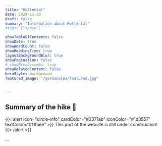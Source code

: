 ```yaml
---
title: "Höllental"
date: 2024-11-30
draft: false
summary: "Information about Höllental"
#tags: ["space"]

showTableOfContents: false
showDate: true
showWordCount: false
showReadingTime: true
layoutBackgroundBlur: true
showPagination: false
# showBreadcrumbs: true
showRelatedContent: false
heroStyle: background
featured_image: "/germanalps/featured.jpg" 


---
```

<!-- {{< figure
    src="featured.jpg"
    alt="A photo of the German Alps"
    nozoom=true
    >}} -->

## Summary of the hike 🗻

{{< alert icon="circle-info" cardColor="#3371ab" iconColor="#1d3557" textColor="#f1faee" >}}
This part of the website is still under construction!
{{< /alert >}}

...
